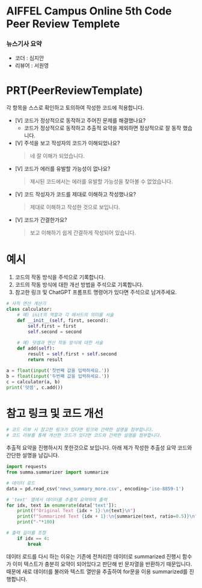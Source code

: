 # AIFFEL Campus Online 5th Code Peer Review Templete
### 뉴스기사 요약
- 코더 : 심지안
- 리뷰어 : 서원영


# PRT(PeerReviewTemplate) 
각 항목을 스스로 확인하고 토의하여 작성한 코드에 적용합니다.

- [V] 코드가 정상적으로 동작하고 주어진 문제를 해결했나요?
  - 코드가 정상적으로 동작하고 추출적 요약을 제외하면 정상적으로 잘 동작 했습니다.
- [V] 주석을 보고 작성자의 코드가 이해되었나요?
  > 네 잘 이해가 되었습니다.
- [V] 코드가 에러를 유발할 가능성이 없나요?
  > 제시된 코드에서는 에러를 유발할 가능성을 찾아볼 수 없었습니다.
- [V] 코드 작성자가 코드를 제대로 이해하고 작성했나요?
  > 제대로 이해하고 작성한 것으로 보입니다.
- [V] 코드가 간결한가요?
  > 보고 이해하기 쉽게 간결하게 작성되어 있습니다.

# 예시
1. 코드의 작동 방식을 주석으로 기록합니다.
2. 코드의 작동 방식에 대한 개선 방법을 주석으로 기록합니다.
3. 참고한 링크 및 ChatGPT 프롬프트 명령어가 있다면 주석으로 남겨주세요.
```python
# 사칙 연산 계산기
class calculator:
    # 예) init의 역할과 각 매서드의 의미를 서술
    def __init__(self, first, second):
        self.first = first
        self.second = second
    
    # 예) 덧셈과 연산 작동 방식에 대한 서술
    def add(self):
        result = self.first + self.second
        return result

a = float(input('첫번째 값을 입력하세요.')) 
b = float(input('두번째 값을 입력하세요.')) 
c = calculator(a, b)
print('덧셈', c.add()) 
```

# 참고 링크 및 코드 개선
```python
# 코드 리뷰 시 참고한 링크가 있다면 링크와 간략한 설명을 첨부합니다.
# 코드 리뷰를 통해 개선한 코드가 있다면 코드와 간략한 설명을 첨부합니다.
```

추출적 요약을 진행하시지 못한것으로 보입니다. 아래 제가 작성한 추출성 요약 코드와 간단한 설명을 남깁니다.
```python
import requests
from summa.summarizer import summarize

# 데이터 로드
data = pd.read_csv('news_summary_more.csv', encoding='iso-8859-1')

# 'text' 열에서 데이터를 추출적 요약하여 출력
for idx, text in enumerate(data['text']):
    print(f"Original Text {idx + 1}:\n{text}\n")
    print(f"Summarized Text {idx + 1}:\n{summarize(text, ratio=0.5)}\n")
    print("-"*100)

# 출력 길이를 조정
    if idx == 4:
        break
```
  데이터 로드를 다시 하는 이유는 기존에 전처리한 데이터로 summarized 진행시 함수가 이미 텍스트가 충분히 요약이 되어있다고 판단해 빈 문자열을 반환하기 때문입니다. 때문에 새로 데이터를 불러와 텍스트 열만을 추출하여 for문을 이용 summarized를 진행합니다.
